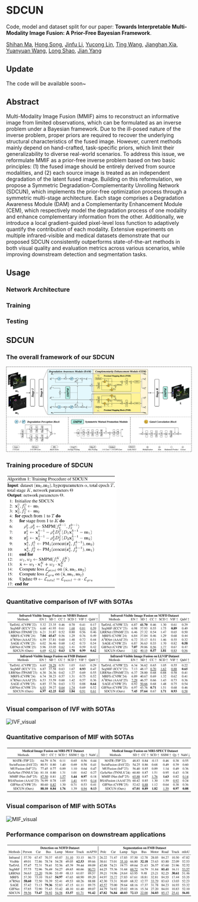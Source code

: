 # SDCUN
Code, model and dataset split for our paper: **Towards Interpretable Multi-Modality Image Fusion: A Prior-Free Bayesian Framework**.

[Shihan Ma](https://github.com/op-dog/SDCUN), [Hong Song](https://www.inavilab.com/teachers/sh.html), [Jinfu Li](https://github.com/Bitlijinfu), [Yucong Lin](https://www.inavilab.com/teachers/lyc.html), [Ting Wang](https://openreview.net/profile?id=~Ting_Wang25), [Jianghan Xia](https://github.com/DarkIceField), [Yuanyuan Wang](https://www.inavilab.com/teachers/wyy.html), [Long Shao](https://www.inavilab.com/teachers/sl.html), [Jian Yang](https://www.inavilab.com/teachers/yj.html)

## Update

The code will be available soon~

## Abstract
Multi-Modality Image Fusion (MMIF) aims to reconstruct an informative image from limited observations, which can be formulated as an inverse problem under a Bayesian framework. Due to the ill-posed nature of the inverse problem, proper priors are required to recover the underlying structural characteristics of the fused image. However, current methods mainly depend on hand-crafted, task-specific priors, which limit their generalizability to diverse real-world scenarios. To address this issue, we reformulate MMIF as a prior-free inverse problem based on two basic principles: (1) the fused image should be entirely derived from source modalities, and (2) each source image is treated as an independent degradation of the latent fused image. Building on this reformulation, we propose a Symmetric Degradation-Complementarity Unrolling Network (SDCUN), which implements the prior-free optimization process through a symmetric multi-stage architecture. Each stage comprises a Degradation Awareness Module (DAM) and a Complementarity Enhancement Module (CEM), which respectively model the degradation process of one modality and enhance complementary information from the other. Additionally, we introduce a local gradient-guided pixel-level loss function to adaptively quantify the contribution of each modality. Extensive experiments on multiple infrared-visible and medical datasets demonstrate that our proposed SDCUN consistently outperforms state-of-the-art methods in both visual quality and evaluation metrics across various scenarios, while improving downstream detection and segmentation tasks.

## Usage
### Network Architecture
### Training
### Testing

## SDCUN
### The overall framework of our SDCUN

![SDCUN](./Figures/framework.png)

### Training procedure of SDCUN

<img src="./Figures/training_procedure.png" alt="training_procedure" width="300">

### Quantitative comparison of IVF with SOTAs

![metrics_IVF](./Figures/metrics_IVF.png)

### Visual comparison of IVF with SOTAs

![IVF_visual](./Figures/visual_IVF.png)

### Quantitative comparison of MIF with SOTAs

![metrics_MIF](./Figures/metrics_MIF.png)

### Visual comparison of MIF with SOTAs

![MIF_visual](./Figures/visual_MIF.png)

### Performance comparison on downstream applications

![downstream applications](./Figures/metrics_downstream.png)
